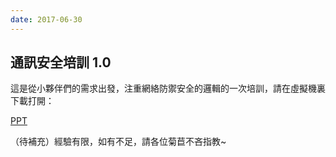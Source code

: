 ```yaml
---
date: 2017-06-30
---
```


## 通訊安全培訓 1.0

這是從小夥伴們的需求出發，注重網絡防禦安全的邏輯的一次培訓，請在虛擬機裏下載打開：

[PPT](https://github.com/mdrights/Digital-rights/blob/master/security-training-1.ppt)

（待補充）經驗有限，如有不足，請各位菊苣不吝指教~


